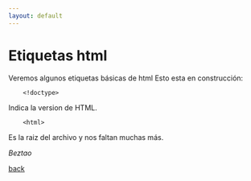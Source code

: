 ```yaml
---
layout: default
---
```


# Etiquetas html

Veremos algunos etiquetas b&aacute;sicas de html
Esto esta en construcci&oacute;n:

```html:
    <!doctype>
```
Indica la version de HTML.

```html:
    <html>
```
Es la raiz del archivo
y nos faltan muchas más.

_Beztao_

[back](./)